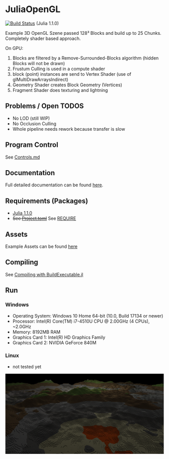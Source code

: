 [statusPic]: status.png "128³ Blocks up to 25 Chunks"

# JuliaOpenGL
[![Build Status](https://travis-ci.org/Gilga/JuliaOpenGL.svg?branch=master)](https://travis-ci.org/Gilga/JuliaOpenGL) (Julia 1.1.0)

Example 3D OpenGL Szene passed 128³ Blocks and build up to 25 Chunks. Completely shader based approach.

On GPU:
1. Blocks are filtered by a Remove-Surrounded-Blocks algorithm (hidden Blocks will not be drawn)
2. Frustum Culling is used in a compute shader
3. block (point) instances are send to Vertex Shader (use of glMultiDrawArraysIndirect)
4. Geometry Shader creates Block Geometry (Vertices)
5. Fragment Shader does texturing and lightning

## Problems / Open TODOS
* No LOD (still WIP)
* No Occlusion Culling
* Whole pipeline needs rework because transfer is slow

## Program Control
See [Controls.md](Controls.md)

## Documentation
Full detailed documentation can be found [here](https://gilga.github.io/JuliaOpenGL/).

## Requirements (Packages)
* [Julia 1.1.0](https://julialang.org/downloads/)
* ~~See [Project.toml](Project.toml)~~ See [REQUIRE](REQUIRE)

## Assets
Example Assets can be found [here](https://github.com/Gilga/JLGLAssets)

## Compiling
See [Compiling with BuildExecutable.jl](https://github.com/Gilga/BuildExecutable.jl#compiling)

## Run
### Windows
* Operating System: Windows 10 Home 64-bit (10.0, Build 17134 or newer)
* Processor: Intel(R) Core(TM) i7-4510U CPU @ 2.00GHz (4 CPUs), ~2.0GHz
* Memory: 8192MB RAM
* Graphics Card 1: Intel(R) HD Graphics Family
* Graphics Card 2: NVIDIA GeForce 840M

### Linux
* not tested yet

![statusPic][statusPic]
